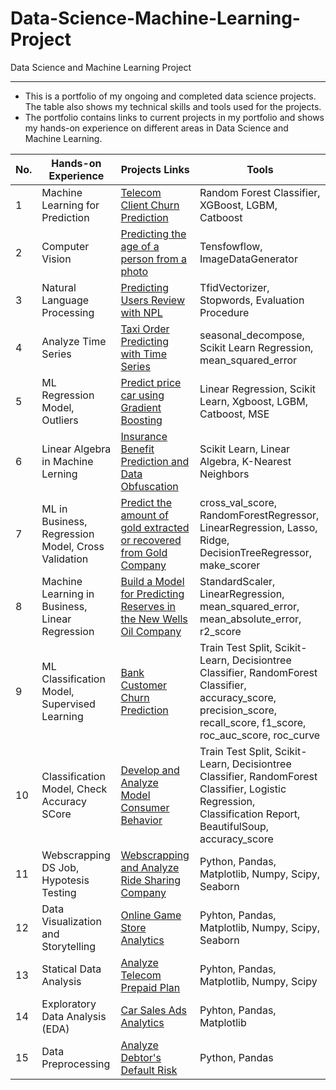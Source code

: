 # Data-Science-Machine-Learning-Project
Data Science and Machine Learning Project

---

- This is a portfolio of my ongoing and completed data science projects. The table also shows my technical skills and tools used for the projects.
- The portfolio contains links to current projects in my portfolio and shows my hands-on experience on different areas in Data Science and Machine Learning.

| No. |    Hands-on Experience |            Projects Links                 |       Tools       |
|---- |   -------------------- |   ------------------------------ |     -------------   |
|1 |   Machine Learning for Prediction |   [Telecom Client Churn Prediction](https://github.com/muftiannas/Telecom-Client-Churn-Prediction/blob/main/machine_learning_prediction.ipynb)	 |     Random Forest Classifier, XGBoost, LGBM, Catboost  |
|2 |   Computer Vision	 |   [Predicting the age of a person from a photo](https://github.com/muftiannas/Predicting-The-Age-of-a-Person-from-a-Photo/blob/main/Predictng%20Age%20from%20Photo.ipynb)	 |     Tensfowflow, ImageDataGenerator |
|3 |   Natural Language Processing	 |   [Predicting Users Review with NPL](https://github.com/muftiannas/Predicting-Users-Review-with-NPL/blob/main/NLP%20IMDB%20Movie.ipynb)	 |     TfidVectorizer, Stopwords, Evaluation Procedure |
|4 |   Analyze Time Series	 |   [Taxi Order Predicting with Time Series](https://github.com/muftiannas/Taxi-Order-Predicting-with-Time-Series/blob/main/Taxi%20Order%20Predicting%20with%20Time%20Series.ipynb)	 |     seasonal_decompose, Scikit Learn Regression, mean_squared_error |
|5 |   ML Regression Model, Outliers		 |   [Predict price car using Gradient Boosting](https://github.com/muftiannas/Predict-Price-Car-Using-Gradient-Boosting/blob/main/Car%20price%20prediction%20using%20ML%20gradient%20boosting.ipynb)	 |     Linear Regression, Scikit Learn, Xgboost, LGBM, Catboost, MSE |
|6 |   Linear Algebra in Machine Lerning		 |   [Insurance Benefit Prediction and Data Obfuscation](https://github.com/muftiannas/Insurance-Benefit-Prediction-and-Data-Obfuscation/blob/main/Insurance%20Benefit%20Prediction%20and%20Data%20Obfuscation.ipynb)	 |     Scikit Learn, Linear Algebra, K-Nearest Neighbors |
|7 |   ML in Business, Regression Model, Cross Validation		 |   [Predict the amount of gold extracted or recovered from Gold Company](https://github.com/muftiannas/Predict-The-Amount-of-Gold-Extracted/blob/main/Predict%20the%20amount%20of%20gold%20extracted%20or%20recovered%20from%20Gold%20Company.ipynb)	 |     cross_val_score, RandomForestRegressor, LinearRegression, Lasso, Ridge, DecisionTreeRegressor, make_scorer |
|8 |   Machine Learning in Business, Linear Regression		 |   [Build a Model for Predicting Reserves in the New Wells Oil Company](https://github.com/muftiannas/Build-a-Model-for-Predicting-Reserves-New-Wells-/blob/main/Predict%20Reserves%20in%20the%20New%20Wells%20Oil%20Company.ipynb)	 |     StandardScaler, LinearRegression, mean_squared_error, mean_absolute_error, r2_score |
|9 |   ML Classification Model, Supervised Learning		 |   [Bank Customer Churn Prediction](https://github.com/muftiannas/Bank-Customer-Churn-Prediction-/blob/main/Bank%20Customer%20Churn%20Prediction.ipynb)	 |     Train Test Split,  Scikit-Learn, Decisiontree Classifier, RandomForest Classifier, accuracy_score, precision_score, recall_score, f1_score, roc_auc_score, roc_curve |
|10 |   Classification Model, Check Accuracy SCore		 |   [Develop and Analyze Model Consumer Behavior](https://github.com/muftiannas/Develop-and-Analyze-Model-Consumer-Behavior/blob/main/Develop%20and%20Analyze%20Model%20Consumer%20Behavior.ipynb)	 |     Train Test Split, Scikit-Learn, Decisiontree Classifier, RandomForest Classifier, Logistic Regression, Classification Report, BeautifulSoup, accuracy_score |
|11 |   Webscrapping DS Job, Hypotesis Testing		 |   [Webscrapping and Analyze Ride Sharing Company](https://github.com/muftiannas/Webscrapping-and-Analyze-Ride-Sharing-Company/blob/main/Web%20Scrapping%20and%20Analyze%20Ride%20Sharing.ipynb)	 |    Python, Pandas, Matplotlib, Numpy, Scipy, Seaborn |
|12 |   Data Visualization and Storytelling		 |   [Online Game Store Analytics](https://github.com/muftiannas/Online-Game-Store-Analytics/blob/main/Online%20Game%20Store%20Analytics.ipynb)	 |    Pyhton, Pandas, Matplotlib, Numpy, Scipy, Seaborn |
|13 |   Statical Data Analysis	 |   [Analyze Telecom Prepaid Plan](https://github.com/muftiannas/Analyze-Telecom-Prepaid-Plan/blob/main/Analyze%20Telecom%20Prepaid%20Plan.ipynb)	 |    Pyhton, Pandas, Matplotlib, Numpy, Scipy |
|14 |   Exploratory Data Analysis (EDA)		 |   [Car Sales Ads Analytics](https://github.com/muftiannas/Car-Sales-Analytics/blob/main/Car%20Sales%20Analytics.ipynb)	 |    Pyhton, Pandas, Matplotlib |
|15 |   Data Preprocessing		 |   [Analyze Debtor's Default Risk](https://github.com/muftiannas/Analyze-Debtor-s-Default-Risk/blob/main/Analyze%20Debtor's%20Default%20Risk.ipynb)	 |    Python, Pandas |







